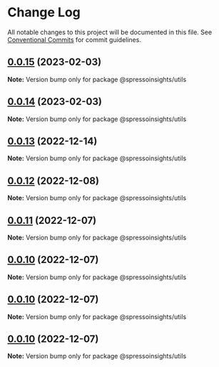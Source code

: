 # Change Log

All notable changes to this project will be documented in this file.
See [Conventional Commits](https://conventionalcommits.org) for commit guidelines.

## [0.0.15](/compare/v0.0.14...v0.0.15) (2023-02-03)

**Note:** Version bump only for package @spressoinsights/utils

## [0.0.14](/compare/v0.0.13...v0.0.14) (2023-02-03)

**Note:** Version bump only for package @spressoinsights/utils

## [0.0.13](/compare/v0.0.12...v0.0.13) (2022-12-14)

**Note:** Version bump only for package @spressoinsights/utils

## [0.0.12](/compare/v0.0.11...v0.0.12) (2022-12-08)

**Note:** Version bump only for package @spressoinsights/utils

## [0.0.11](/compare/v0.0.10...v0.0.11) (2022-12-07)

**Note:** Version bump only for package @spressoinsights/utils

## [0.0.10](/compare/v0.0.9...v0.0.10) (2022-12-07)

**Note:** Version bump only for package @spressoinsights/utils

## [0.0.10](/compare/v0.0.9...v0.0.10) (2022-12-07)

**Note:** Version bump only for package @spressoinsights/utils

## [0.0.10](/compare/v0.0.9...v0.0.10) (2022-12-07)

**Note:** Version bump only for package @spressoinsights/utils

